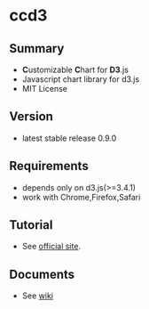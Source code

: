 ccd3
====

## Summary
* **C**ustomizable **C**hart for **D3**.js
* Javascript chart library for d3.js
* MIT License

## Version
* latest stable release 0.9.0

## Requirements
* depends only on d3.js(>=3.4.1)
* work with Chrome,Firefox,Safari

## Tutorial
* See [official site](http://g0e.net/ccd3).

## Documents
* See [wiki](https://github.com/g0e/ccd3/wiki)



